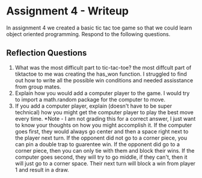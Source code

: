# Assignment 4 - Writeup

In assignment 4 we created a basic tic tac toe game so that we could learn object oriented programming. Respond to the following questions.

## Reflection Questions

1. What was the most difficult part to tic-tac-toe?
    the most diffcult part of tiktactoe to me was creating the has_won function. I struggled to find out how to write all the possible win conditions and needed assisstance from group mates.
2. Explain how you would add a computer player to the game.
    I would try to import a math.random package for the computer to move.
3. If you add a computer player, explain (doesn't have to be super technical) how you might get the computer player to play the best move every time. *Note - I am not grading this for a correct answer, I just want to know your thoughts on how you might accomplish it.
    If the computer goes first, they would always go center and then a space right next to the player next turn. If the opponent did not go to a corner piece, you can pin a double trap to guarentee win. If the opponent did go to a corner piece, then you can only tie with them and block their wins. If the computer goes second, they will try to go middle, if they can't, then it will just go to a corner space. Their next turn will block a win from player 1 and result in a draw.
